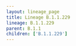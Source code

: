 ```yaml
---
layout: lineage_page
title: Lineage B.1.1.229
lineage: B.1.1.229
parent: B.1.1
children: ['B.1.1.229']
---
```

